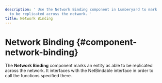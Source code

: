 ```yaml
---
description: ' Use the Network Binding component in Lumberyard to mark an entity as able
  to be replicated across the network. '
title: Network Binding
---
```

# Network Binding {#component-network-binding}

The **Network Binding** component marks an entity as able to be replicated across the network\. It interfaces with the NetBindable interface in order to call the functions specified there\.